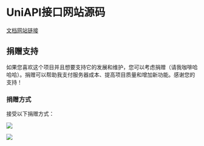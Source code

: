 # UniAPI接口网站源码

[文档网站链接](https://uniapi.top)

## 捐赠支持

如果您喜欢这个项目并且想要支持它的发展和维护，您可以考虑捐赠（请我咖啡哈哈哈）。捐赠可以帮助我支付服务器成本、提高项目质量和增加新功能。感谢您的支持！

### 捐赠方式

接受以下捐赠方式：

![](https://oss.weixiao.zuowu.cc/image/IMG_6260.JPG)

![](https://oss.weixiao.zuowu.cc/image/IMG_6259.JPG)